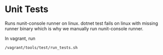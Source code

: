 # Unit Tests

Runs nunit-console runner on linux. dotnet test fails on linux with missing runner binary which is why we manually run nunit-console runner.

In vagrant, run 

```
/vagrant/tools/test/run_tests.sh
```
